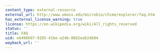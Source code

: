 ```yaml
---
content_type: external-resource
external_url: http://www.umass.edu/microbio/chime/explorer/faq.htm
has_external_license_warning: true
license: https://en.wikipedia.org/wiki/All_rights_reserved
status: ''
title: FAQ
uid: e6496697-9185-41be-a24b-0662eab24604
wayback_url: ''
---
```

